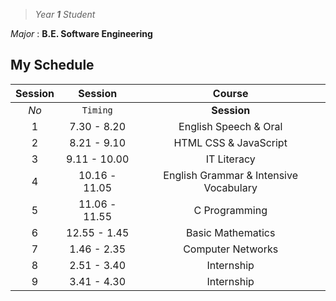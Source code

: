 >*Year **1** Student*

*Major* : **B.E. Software Engineering**
## My Schedule
| Session |    Session   |                Course                  |
|:-------:|:------------:|:--------------------------------------:|
|  *No*   |   `Timing`   |             **Session**                |
|   1     |7.30 - 8.20   |English Speech & Oral                   |
|   2     |8.21 - 9.10   |HTML CSS & JavaScript           |
|   3     |9.11 - 10.00  |IT Literacy               |
|   4     |10.16 - 11.05 |English Grammar & Intensive Vocabulary |
|   5     |11.06 - 11.55 |C Programming                |
|   6     |12.55 - 1.45  |Basic Mathematics            |
|   7     |1.46 - 2.35   |Computer Networks            |
|   8     |2.51 - 3.40   |Internship               |
|   9     |3.41 - 4.30   |Internship               |
